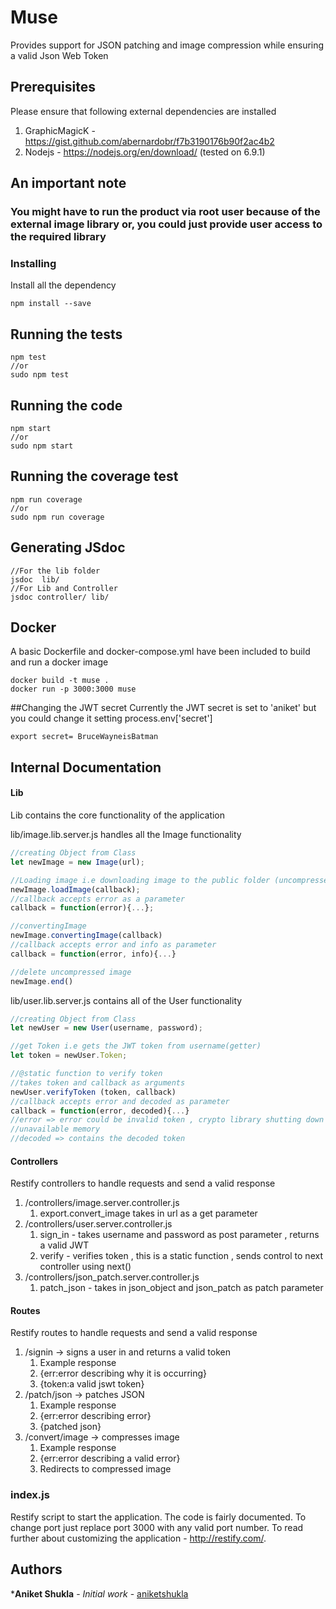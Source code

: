 # Muse

Provides support for JSON patching and image compression while ensuring a valid Json Web Token

## Prerequisites

Please ensure that following external dependencies are installed

1. GraphicMagicK - https://gist.github.com/abernardobr/f7b3190176b90f2ac4b2
1. Nodejs - https://nodejs.org/en/download/ (tested on 6.9.1)

## An important note
### You might have to run the product via root user because of the external image library or, you could just provide user access to the required library


### Installing

Install all the dependency

```
npm install --save
```

## Running the tests

```
npm test
//or
sudo npm test
```

## Running the code

```
npm start
//or
sudo npm start
```

## Running the coverage test

```
npm run coverage
//or
sudo npm run coverage
```

## Generating JSdoc

```
//For the lib folder
jsdoc  lib/
//For Lib and Controller
jsdoc controller/ lib/
```  

## Docker

A basic Dockerfile and docker-compose.yml have been included to build and run a docker image

```
docker build -t muse .
docker run -p 3000:3000 muse
```

##Changing the JWT secret
Currently the JWT secret is set to 'aniket' but you could change it setting process.env['secret']

```
export secret= BruceWayneisBatman
```

## Internal Documentation
#### Lib
Lib contains the core functionality of the application

lib/image.lib.server.js handles all the Image functionality
```javascript
//creating Object from Class
let newImage = new Image(url);

//Loading image i.e downloading image to the public folder (uncompressed)
newImage.loadImage(callback);
//callback accepts error as a parameter
callback = function(error){...};

//convertingImage
newImage.convertingImage(callback)
//callback accepts error and info as parameter
callback = function(error, info){...}

//delete uncompressed image
newImage.end()
```

lib/user.lib.server.js contains all of the User functionality
```javascript
//creating Object from Class
let newUser = new User(username, password);

//get Token i.e gets the JWT token from username(getter)
let token = newUser.Token;

//@static function to verify token
//takes token and callback as arguments
newUser.verifyToken (token, callback)
//callback accepts error and decoded as parameter
callback = function(error, decoded){...}
//error => error could be invalid token , crypto library shutting down Node due to
//unavailable memory
//decoded => contains the decoded token
```
#### Controllers
Restify controllers to handle requests and send a valid response

1. /controllers/image.server.controller.js
   1. export.convert_image takes in url as a get parameter
1. /controllers/user.server.controller.js
   1. sign_in - takes username and password as post parameter , returns a valid JWT
   1. verify - verifies token , this is a static function , sends control to next controller using next()
1. /controllers/json_patch.server.controller.js
   1. patch_json - takes in json_object and json_patch as patch parameter

#### Routes
Restify routes to handle requests and send a valid response
1. /signin -> signs a user in and returns a valid token
   1. Example response
     1. {err:error describing why it is occurring}
     2. {token:a valid jswt token}
2. /patch/json -> patches JSON
   1. Example response
     1. {err:error describing error}
     2. {patched json}
3. /convert/image -> compresses image
   1. Example response
     1. {err:error describing a valid error}
     2. Redirects to compressed image

### index.js
Restify script to start the application.
The code is fairly documented.
To change port just replace port 3000 with any valid port number.
To read further about customizing the application - http://restify.com/.
## Authors

***Aniket Shukla** - *Initial work* - [aniketshukla](https://github.com/aniketshukla)
